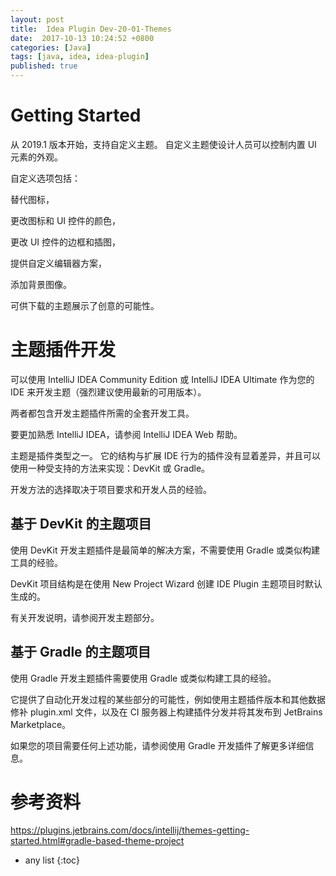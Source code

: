 ```yaml
---
layout: post
title:  Idea Plugin Dev-20-01-Themes
date:  2017-10-13 10:24:52 +0800
categories: [Java]
tags: [java, idea, idea-plugin]
published: true
---
```


# Getting Started

从 2019.1 版本开始，支持自定义主题。 自定义主题使设计人员可以控制内置 UI 元素的外观。 

自定义选项包括：

替代图标，

更改图标和 UI 控件的颜色，

更改 UI 控件的边框和插图，

提供自定义编辑器方案，

添加背景图像。

可供下载的主题展示了创意的可能性。

# 主题插件开发

可以使用 IntelliJ IDEA Community Edition 或 IntelliJ IDEA Ultimate 作为您的 IDE 来开发主题（强烈建议使用最新的可用版本）。 

两者都包含开发主题插件所需的全套开发工具。 

要更加熟悉 IntelliJ IDEA，请参阅 IntelliJ IDEA Web 帮助。

主题是插件类型之一。 它的结构与扩展 IDE 行为的插件没有显着差异，并且可以使用一种受支持的方法来实现：DevKit 或 Gradle。 

开发方法的选择取决于项目要求和开发人员的经验。

## 基于 DevKit 的主题项目

使用 DevKit 开发主题插件是最简单的解决方案，不需要使用 Gradle 或类似构建工具的经验。 

DevKit 项目结构是在使用 New Project Wizard 创建 IDE Plugin 主题项目时默认生成的。

有关开发说明，请参阅开发主题部分。

## 基于 Gradle 的主题项目

使用 Gradle 开发主题插件需要使用 Gradle 或类似构建工具的经验。 

它提供了自动化开发过程的某些部分的可能性，例如使用主题插件版本和其他数据修补 plugin.xml 文件，以及在 CI 服务器上构建插件分发并将其发布到 JetBrains Marketplace。

如果您的项目需要任何上述功能，请参阅使用 Gradle 开发插件了解更多详细信息。

# 参考资料

https://plugins.jetbrains.com/docs/intellij/themes-getting-started.html#gradle-based-theme-project

* any list
{:toc}